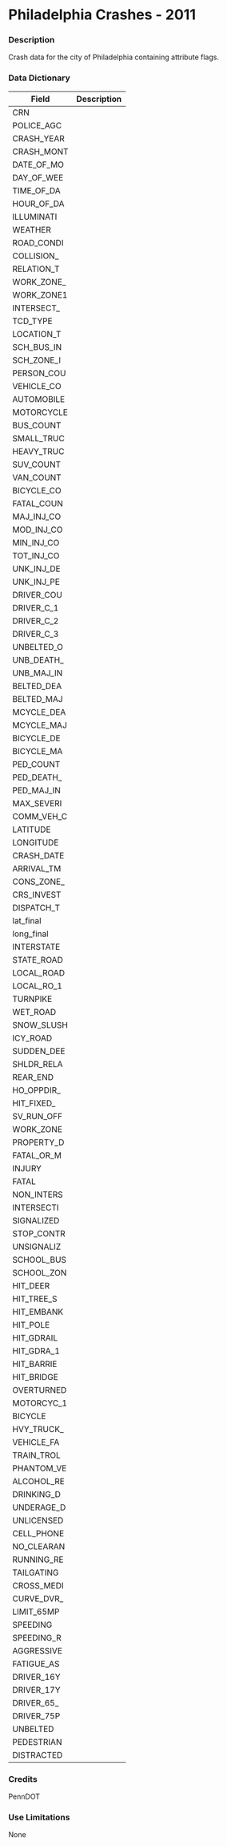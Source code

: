# Philadelphia Crashes - 2011

### Description  

Crash data for the city of Philadelphia containing attribute flags.  

### Data Dictionary

| Field | Description  
| ----- | :----------:  
| CRN |  
| POLICE_AGC |  
| CRASH_YEAR |  
| CRASH_MONT |  
| DATE_OF_MO |  
| DAY_OF_WEE |  
| TIME_OF_DA |  
| HOUR_OF_DA |  
| ILLUMINATI |  
| WEATHER |  
| ROAD_CONDI |  
| COLLISION_ |  
| RELATION_T |  
| WORK_ZONE_ |  
| WORK_ZONE1 |  
| INTERSECT_ |  
| TCD_TYPE |  
| LOCATION_T |  
| SCH_BUS_IN |  
| SCH_ZONE_I |  
| PERSON_COU |  
| VEHICLE_CO |  
| AUTOMOBILE |  
| MOTORCYCLE |  
| BUS_COUNT |  
| SMALL_TRUC |  
| HEAVY_TRUC |  
| SUV_COUNT |  
| VAN_COUNT |  
| BICYCLE_CO |  
| FATAL_COUN |  
| MAJ_INJ_CO |  
| MOD_INJ_CO |  
| MIN_INJ_CO |  
| TOT_INJ_CO |  
| UNK_INJ_DE |  
| UNK_INJ_PE |  
| DRIVER_COU |  
| DRIVER_C_1 |  
| DRIVER_C_2 |  
| DRIVER_C_3 |  
| UNBELTED_O |  
| UNB_DEATH_ |  
| UNB_MAJ_IN |  
| BELTED_DEA |  
| BELTED_MAJ |  
| MCYCLE_DEA |  
| MCYCLE_MAJ |  
| BICYCLE_DE |  
| BICYCLE_MA |  
| PED_COUNT |  
| PED_DEATH_ |  
| PED_MAJ_IN |  
| MAX_SEVERI |  
| COMM_VEH_C |  
| LATITUDE |  
| LONGITUDE |  
| CRASH_DATE |  
| ARRIVAL_TM |  
| CONS_ZONE_ |  
| CRS_INVEST |  
| DISPATCH_T |  
| lat_final |  
| long_final |  
| INTERSTATE |  
| STATE_ROAD |  
| LOCAL_ROAD |  
| LOCAL_RO_1 |  
| TURNPIKE |  
| WET_ROAD |  
| SNOW_SLUSH |  
| ICY_ROAD |  
| SUDDEN_DEE |  
| SHLDR_RELA |  
| REAR_END |  
| HO_OPPDIR_ |  
| HIT_FIXED_ |  
| SV_RUN_OFF |  
| WORK_ZONE |  
| PROPERTY_D |  
| FATAL_OR_M |  
| INJURY |  
| FATAL |  
| NON_INTERS |  
| INTERSECTI |  
| SIGNALIZED |  
| STOP_CONTR |  
| UNSIGNALIZ |  
| SCHOOL_BUS |  
| SCHOOL_ZON |  
| HIT_DEER |  
| HIT_TREE_S |  
| HIT_EMBANK |  
| HIT_POLE |  
| HIT_GDRAIL |  
| HIT_GDRA_1 |  
| HIT_BARRIE |  
| HIT_BRIDGE |  
| OVERTURNED |  
| MOTORCYC_1 |  
| BICYCLE |  
| HVY_TRUCK_ |  
| VEHICLE_FA |  
| TRAIN_TROL |  
| PHANTOM_VE |  
| ALCOHOL_RE |  
| DRINKING_D |  
| UNDERAGE_D |  
| UNLICENSED |  
| CELL_PHONE |  
| NO_CLEARAN |  
| RUNNING_RE |  
| TAILGATING |  
| CROSS_MEDI |  
| CURVE_DVR_ |  
| LIMIT_65MP |  
| SPEEDING |  
| SPEEDING_R |  
| AGGRESSIVE |  
| FATIGUE_AS |  
| DRIVER_16Y |  
| DRIVER_17Y |  
| DRIVER_65_ |  
| DRIVER_75P |  
| UNBELTED |  
| PEDESTRIAN |  
| DISTRACTED |  


### Credits  

PennDOT

### Use Limitations  

None